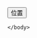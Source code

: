 <!DOCTYPE html>
<html>
	<head>
		<meta charset="utf-8" />
		<title></title>
	</head>
	<body>
		<button id="surePos">位置</button>
		
	</body>
</html>

